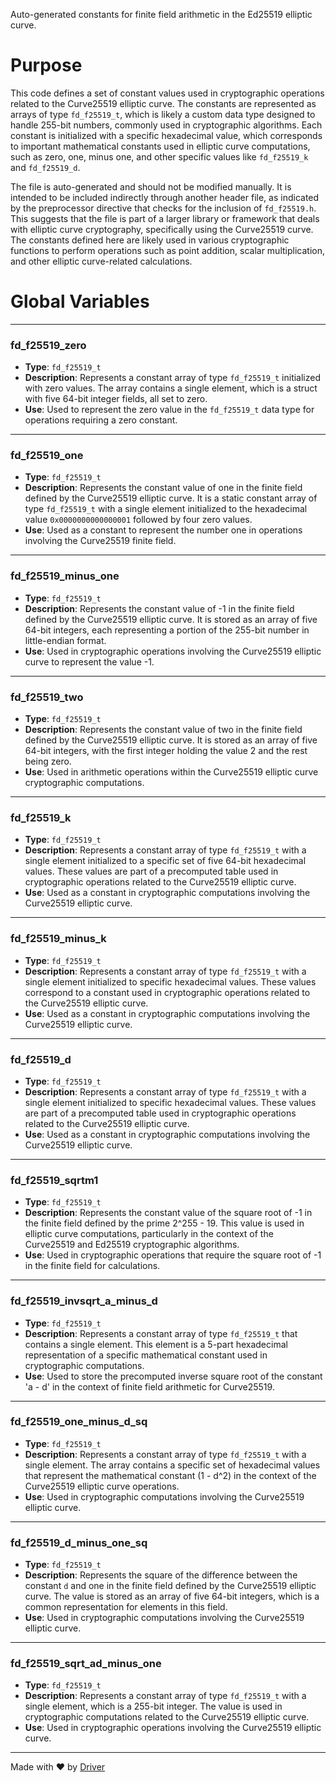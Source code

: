 <!--------------------------------------------------------------------------------->
<!-- IMPORTANT: This file is auto-generated by Driver (https://driver.ai). -------->
<!-- Manual edits may be overwritten on future commits. --------------------------->
<!--------------------------------------------------------------------------------->

Auto-generated constants for finite field arithmetic in the Ed25519 elliptic curve.

# Purpose
This code defines a set of constant values used in cryptographic operations related to the Curve25519 elliptic curve. The constants are represented as arrays of type `fd_f25519_t`, which is likely a custom data type designed to handle 255-bit numbers, commonly used in cryptographic algorithms. Each constant is initialized with a specific hexadecimal value, which corresponds to important mathematical constants used in elliptic curve computations, such as zero, one, minus one, and other specific values like `fd_f25519_k` and `fd_f25519_d`.

The file is auto-generated and should not be modified manually. It is intended to be included indirectly through another header file, as indicated by the preprocessor directive that checks for the inclusion of `fd_f25519.h`. This suggests that the file is part of a larger library or framework that deals with elliptic curve cryptography, specifically using the Curve25519 curve. The constants defined here are likely used in various cryptographic functions to perform operations such as point addition, scalar multiplication, and other elliptic curve-related calculations.
# Global Variables

---
### fd\_f25519\_zero
- **Type**: ``fd_f25519_t``
- **Description**: Represents a constant array of type `fd_f25519_t` initialized with zero values. The array contains a single element, which is a struct with five 64-bit integer fields, all set to zero.
- **Use**: Used to represent the zero value in the `fd_f25519_t` data type for operations requiring a zero constant.


---
### fd\_f25519\_one
- **Type**: ``fd_f25519_t``
- **Description**: Represents the constant value of one in the finite field defined by the Curve25519 elliptic curve. It is a static constant array of type `fd_f25519_t` with a single element initialized to the hexadecimal value `0x0000000000000001` followed by four zero values.
- **Use**: Used as a constant to represent the number one in operations involving the Curve25519 finite field.


---
### fd\_f25519\_minus\_one
- **Type**: ``fd_f25519_t``
- **Description**: Represents the constant value of -1 in the finite field defined by the Curve25519 elliptic curve. It is stored as an array of five 64-bit integers, each representing a portion of the 255-bit number in little-endian format.
- **Use**: Used in cryptographic operations involving the Curve25519 elliptic curve to represent the value -1.


---
### fd\_f25519\_two
- **Type**: ``fd_f25519_t``
- **Description**: Represents the constant value of two in the finite field defined by the Curve25519 elliptic curve. It is stored as an array of five 64-bit integers, with the first integer holding the value 2 and the rest being zero.
- **Use**: Used in arithmetic operations within the Curve25519 elliptic curve cryptographic computations.


---
### fd\_f25519\_k
- **Type**: ``fd_f25519_t``
- **Description**: Represents a constant array of type `fd_f25519_t` with a single element initialized to a specific set of five 64-bit hexadecimal values. These values are part of a precomputed table used in cryptographic operations related to the Curve25519 elliptic curve.
- **Use**: Used as a constant in cryptographic computations involving the Curve25519 elliptic curve.


---
### fd\_f25519\_minus\_k
- **Type**: ``fd_f25519_t``
- **Description**: Represents a constant array of type `fd_f25519_t` with a single element initialized to specific hexadecimal values. These values correspond to a constant used in cryptographic operations related to the Curve25519 elliptic curve.
- **Use**: Used as a constant in cryptographic computations involving the Curve25519 elliptic curve.


---
### fd\_f25519\_d
- **Type**: ``fd_f25519_t``
- **Description**: Represents a constant array of type `fd_f25519_t` with a single element initialized to specific hexadecimal values. These values are part of a precomputed table used in cryptographic operations related to the Curve25519 elliptic curve.
- **Use**: Used as a constant in cryptographic computations involving the Curve25519 elliptic curve.


---
### fd\_f25519\_sqrtm1
- **Type**: ``fd_f25519_t``
- **Description**: Represents the constant value of the square root of -1 in the finite field defined by the prime 2^255 - 19. This value is used in elliptic curve computations, particularly in the context of the Curve25519 and Ed25519 cryptographic algorithms.
- **Use**: Used in cryptographic operations that require the square root of -1 in the finite field for calculations.


---
### fd\_f25519\_invsqrt\_a\_minus\_d
- **Type**: ``fd_f25519_t``
- **Description**: Represents a constant array of type `fd_f25519_t` that contains a single element. This element is a 5-part hexadecimal representation of a specific mathematical constant used in cryptographic computations.
- **Use**: Used to store the precomputed inverse square root of the constant 'a - d' in the context of finite field arithmetic for Curve25519.


---
### fd\_f25519\_one\_minus\_d\_sq
- **Type**: ``fd_f25519_t``
- **Description**: Represents a constant array of type `fd_f25519_t` with a single element. The array contains a specific set of hexadecimal values that represent the mathematical constant (1 - d^2) in the context of the Curve25519 elliptic curve operations.
- **Use**: Used in cryptographic computations involving the Curve25519 elliptic curve.


---
### fd\_f25519\_d\_minus\_one\_sq
- **Type**: ``fd_f25519_t``
- **Description**: Represents the square of the difference between the constant `d` and one in the finite field defined by the Curve25519 elliptic curve. The value is stored as an array of five 64-bit integers, which is a common representation for elements in this field.
- **Use**: Used in cryptographic computations involving the Curve25519 elliptic curve.


---
### fd\_f25519\_sqrt\_ad\_minus\_one
- **Type**: `fd_f25519_t`
- **Description**: Represents a constant array of type `fd_f25519_t` with a single element, which is a 255-bit integer. The value is used in cryptographic computations related to the Curve25519 elliptic curve.
- **Use**: Used in cryptographic operations involving the Curve25519 elliptic curve.



---
Made with ❤️ by [Driver](https://www.driver.ai/)